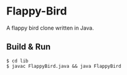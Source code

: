 Flappy-Bird
===========

A flappy bird clone written in Java.


Build & Run
-----------

```shell
$ cd lib
$ javac FlappyBird.java && java FlappyBird
```
